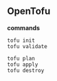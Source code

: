 ## OpenTofu

**commands**

    tofu init
    tofu validate

    tofu plan
    tofu apply
    tofu destroy
